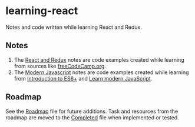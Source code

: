 # learning-react

Notes and code written while learning React and Redux.

## Notes

1. The [React and Redux](notes/react-redux.md) notes are code examples created while learning from sources like [freeCodeCamp.org](https://www.freecodecamp.org/learn/).
2. The [Modern Javascript](notes/javascript.md) notes are code examples created while learning from [Introduction to ES6+](https://scrimba.com/g/gintrotoes6) and [Learn modern JavaScript](https://scrimba.com/g/ges6).

## Roadmap

See the [Roadmap](notes/roadmap.md) file for future additions. Task and resources from the roadmap are moved to the [Completed](notes/completed.md) file when implemented or tested.
